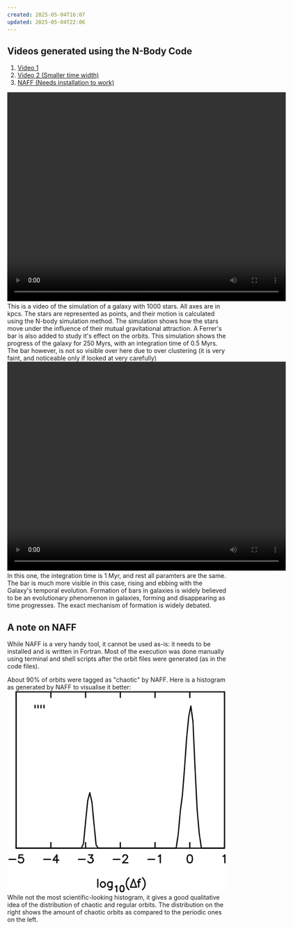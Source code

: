 ```yaml
---
created: 2025-05-04T16:07
updated: 2025-05-04T22:06
---
```

## Videos generated using the N-Body Code
1. [Video 1](./Galaxy.mp4)
2. [Video 2 (Smaller time width)](./BH-Nbody1000.mp4)
3. [NAFF (Needs installation to work) ](https://bitbucket.org/cjantonelli/naffrepo/src/master/)

<video width="640" height="480" controls>
    <source src="./assets/Galaxy.mp4" type="video/mp4">
</video>
This is a video of the simulation of a galaxy with 1000 stars. All axes are in kpcs. The stars are represented as points, and their motion is calculated using the N-body simulation method. The simulation shows how the stars move under the influence of their mutual gravitational attraction. A Ferrer's bar is also added to study it's effect on the orbits. This simulation shows the progress of the galaxy for 250 Myrs, with an integration time of 0.5 Myrs. The bar however, is not so visible over here due to over clustering (it is very faint, and noticeable only if looked at very carefully)
<video width="640" height="480" controls>
    <source src="./assets/BH-Nbody1000.mp4" type="video/mp4">
</video>
In this one, the integration time is 1 Myr, and rest all paramters are the same. The bar is much more visible in this case, rising and ebbing with the Galaxy's temporal evolution. Formation of bars in galaxies is widely believed to be an evolutionary phenomenon in galaxies, forming and disappearing as time progresses. The exact mechanism of formation is widely debated.

## A note on NAFF

While NAFF is a very handy tool, it cannot be used as-is: it needs to be installed and is written in Fortran. Most of the execution was done manually using terminal and shell scripts after the orbit files were generated (as in the code files). 

About 90% of orbits were tagged as "chaotic" by NAFF. Here is a histogram as generated by NAFF to visualise it better:
![Histogram](./assets/naff.png)
While not the most scientific-looking histogram, it gives a good qualitative idea of the distribution of chaotic and regular orbits. The distribution on the right shows the amount of chaotic orbits as compared to the periodic ones on the left. 
